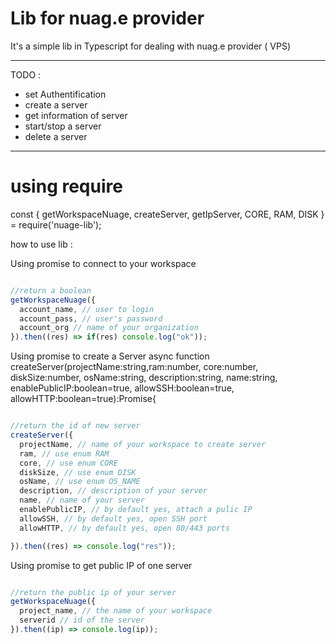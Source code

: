 # Lib for nuag.e provider
It's a simple lib in Typescript for dealing with nuag.e provider ( VPS)

----------------

TODO :
* set Authentification
* create a server
* get information of server
* start/stop a server
* delete a server

----------------

# using require
const { getWorkspaceNuage, createServer, getIpServer, CORE, RAM, DISK  } = require('nuage-lib');

how to use lib :

Using promise to connect to your workspace
```javascript

//return a boolean
getWorkspaceNuage({
  account_name, // user to login
  account_pass, // user's password
  account_org // name of your organization
}).then((res) => if(res) console.log("ok"));
 ```

 Using promise to create a Server
 async function createServer(projectName:string,ram:number, core:number, diskSize:number, osName:string, description:string, name:string, enablePublicIP:boolean=true, allowSSH:boolean=true, allowHTTP:boolean=true):Promise<string>{

```javascript

//return the id of new server
createServer({
  projectName, // name of your workspace to create server
  ram, // use enum RAM
  core, // use enum CORE
  diskSize, // use enum DISK
  osName, // use enum OS_NAME
  description, // description of your server
  name, // name of your server
  enablePublicIP, // by default yes, attach a pulic IP
  allowSSH, // by default yes, open SSH port
  allowHTTP, // by default yes, open 80/443 ports

}).then((res) => console.log("res"));
 ```

 Using promise to get public IP of one server
```javascript

//return the public ip of your server
getWorkspaceNuage({
  project_name, // the name of your workspace 
  serverid // id of the server
}).then((ip) => console.log(ip));
 ```


